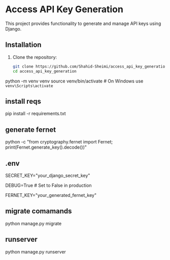 # Access API Key Generation

This project provides functionality to generate and manage API keys using Django.

## Installation

1. Clone the repository:
   ```bash
   git clone https://github.com/Shahid-Sheimi/access_api_key_generation
   cd access_api_key_generation
python -m venv venv
source venv/bin/activate  # On Windows use `venv\Scripts\activate`
## install reqs
pip install -r requirements.txt
## generate fernet
python -c "from cryptography.fernet import Fernet; print(Fernet.generate_key().decode())"

## .env
SECRET_KEY="your_django_secret_key"

DEBUG=True  # Set to False in production

FERNET_KEY="your_generated_fernet_key"

## migrate comamands
python manage.py migrate
## runserver 
python manage.py runserver

